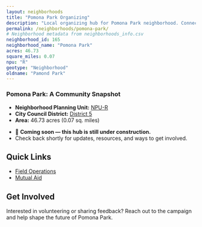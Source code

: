 ```yaml
---
layout: neighborhoods
title: "Pomona Park Organizing"
description: "Local organizing hub for Pomona Park neighborhood. Connect with field operations, mutual aid, and community organizing efforts."
permalink: /neighborhoods/pomona-park/
# Neighborhood metadata from neighborhoods_info.csv
neighborhood_id: 165
neighborhood_name: "Pomona Park"
acres: 46.73
square_miles: 0.07
npu: "R"
geotype: "Neighborhood"
oldname: "Pamond Park"
---
```


### **Pomona Park: A Community Snapshot**

  * **Neighborhood Planning Unit:** [NPU-R](https://www.atlantaga.gov/government/departments/city-planning/neighborhood-planning-units/neighborhood-and-npu-contacts)
  * **City Council District:** [District 5](https://citycouncil.atlantaga.gov/council-members)
  * **Area:** 46.73 acres (0.07 sq. miles)

- 🚧 **Coming soon — this hub is still under construction.**
- Check back shortly for updates, resources, and ways to get involved.

## Quick Links

- [Field Operations](./field-ops/)
- [Mutual Aid](./mutual-aid/)

## Get Involved

Interested in volunteering or sharing feedback? Reach out to the campaign and help shape the future of Pomona Park.
